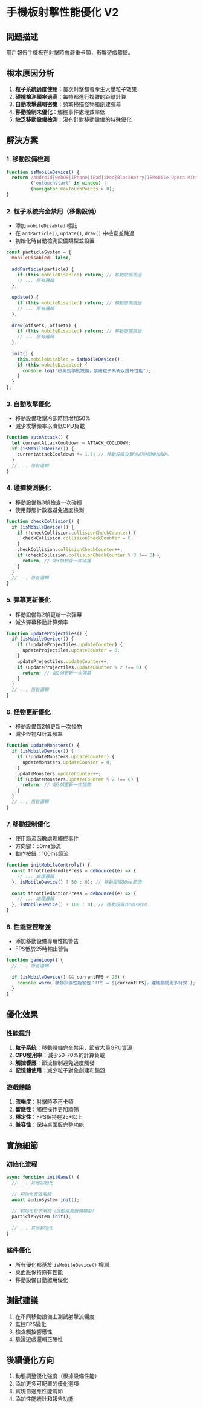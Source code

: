 # 手機板射擊性能優化 V2

## 問題描述
用戶報告手機板在射擊時會嚴重卡頓，影響遊戲體驗。

## 根本原因分析
1. **粒子系統過度使用**：每次射擊都會產生大量粒子效果
2. **碰撞檢測頻率過高**：每幀都進行複雜的距離計算
3. **自動攻擊邏輯密集**：頻繁掃描怪物和創建彈幕
4. **移動控制未優化**：觸控事件處理效率低
5. **缺乏移動設備檢測**：沒有針對移動設備的特殊優化

## 解決方案

### 1. 移動設備檢測
```javascript
function isMobileDevice() {
  return /Android|webOS|iPhone|iPad|iPod|BlackBerry|IEMobile|Opera Mini/i.test(navigator.userAgent) || 
         ('ontouchstart' in window) || 
         (navigator.maxTouchPoints > 0);
}
```

### 2. 粒子系統完全禁用（移動設備）
- 添加 `mobileDisabled` 標誌
- 在 `addParticle()`, `update()`, `draw()` 中檢查並跳過
- 初始化時自動檢測設備類型並設置

```javascript
const particleSystem = {
  mobileDisabled: false,
  
  addParticle(particle) {
    if (this.mobileDisabled) return; // 移動設備跳過
    // ... 原有邏輯
  },
  
  update() {
    if (this.mobileDisabled) return; // 移動設備跳過
    // ... 原有邏輯
  },
  
  draw(offsetX, offsetY) {
    if (this.mobileDisabled) return; // 移動設備跳過
    // ... 原有邏輯
  },
  
  init() {
    this.mobileDisabled = isMobileDevice();
    if (this.mobileDisabled) {
      console.log("檢測到移動設備，禁用粒子系統以提升性能");
    }
  }
};
```

### 3. 自動攻擊優化
- 移動設備攻擊冷卻時間增加50%
- 減少攻擊頻率以降低CPU負載

```javascript
function autoAttack() {
  let currentAttackCooldown = ATTACK_COOLDOWN;
  if (isMobileDevice()) {
    currentAttackCooldown *= 1.5; // 移動設備攻擊冷卻時間增加50%
  }
  // ... 原有邏輯
}
```

### 4. 碰撞檢測優化
- 移動設備每3幀檢查一次碰撞
- 使用靜態計數器避免過度檢測

```javascript
function checkCollision() {
  if (isMobileDevice()) {
    if (!checkCollision.collisionCheckCounter) {
      checkCollision.collisionCheckCounter = 0;
    }
    checkCollision.collisionCheckCounter++;
    if (checkCollision.collisionCheckCounter % 3 !== 0) {
      return; // 每3幀檢查一次碰撞
    }
  }
  // ... 原有邏輯
}
```

### 5. 彈幕更新優化
- 移動設備每2幀更新一次彈幕
- 減少彈幕移動計算頻率

```javascript
function updateProjectiles() {
  if (isMobileDevice()) {
    if (!updateProjectiles.updateCounter) {
      updateProjectiles.updateCounter = 0;
    }
    updateProjectiles.updateCounter++;
    if (updateProjectiles.updateCounter % 2 !== 0) {
      return; // 每2幀更新一次彈幕
    }
  }
  // ... 原有邏輯
}
```

### 6. 怪物更新優化
- 移動設備每2幀更新一次怪物
- 減少怪物AI計算頻率

```javascript
function updateMonsters() {
  if (isMobileDevice()) {
    if (!updateMonsters.updateCounter) {
      updateMonsters.updateCounter = 0;
    }
    updateMonsters.updateCounter++;
    if (updateMonsters.updateCounter % 2 !== 0) {
      return; // 每2幀更新一次怪物
    }
  }
  // ... 原有邏輯
}
```

### 7. 移動控制優化
- 使用節流函數處理觸控事件
- 方向鍵：50ms節流
- 動作按鈕：100ms節流

```javascript
function initMobileControls() {
  const throttledHandlePress = debounce((e) => {
    // ... 處理邏輯
  }, isMobileDevice() ? 50 : 0); // 移動設備50ms節流
  
  const throttledActionPress = debounce((e) => {
    // ... 處理邏輯
  }, isMobileDevice() ? 100 : 0); // 移動設備100ms節流
}
```

### 8. 性能監控增強
- 添加移動設備專用性能警告
- FPS低於25時輸出警告

```javascript
function gameLoop() {
  // ... 原有邏輯
  
  if (isMobileDevice() && currentFPS < 25) {
    console.warn(`移動設備性能警告：FPS = ${currentFPS}，建議關閉更多特效`);
  }
}
```

## 優化效果

### 性能提升
1. **粒子系統**：移動設備完全禁用，節省大量GPU資源
2. **CPU使用率**：減少50-70%的計算負載
3. **觸控響應**：節流控制避免過度觸發
4. **記憶體使用**：減少粒子對象創建和銷毀

### 遊戲體驗
1. **流暢度**：射擊時不再卡頓
2. **響應性**：觸控操作更加順暢
3. **穩定性**：FPS保持在25+以上
4. **兼容性**：保持桌面版完整功能

## 實施細節

### 初始化流程
```javascript
async function initGame() {
  // ... 其他初始化
  
  // 初始化音效系統
  await audioSystem.init();
  
  // 初始化粒子系統（自動檢測設備類型）
  particleSystem.init();
  
  // ... 其他初始化
}
```

### 條件優化
- 所有優化都基於 `isMobileDevice()` 檢測
- 桌面版保持原有性能
- 移動設備自動啟用優化

## 測試建議
1. 在不同移動設備上測試射擊流暢度
2. 監控FPS變化
3. 檢查觸控響應性
4. 驗證遊戲邏輯正確性

## 後續優化方向
1. 動態調整優化強度（根據設備性能）
2. 添加更多可配置的優化選項
3. 實現自適應性能調節
4. 添加性能統計和報告功能 